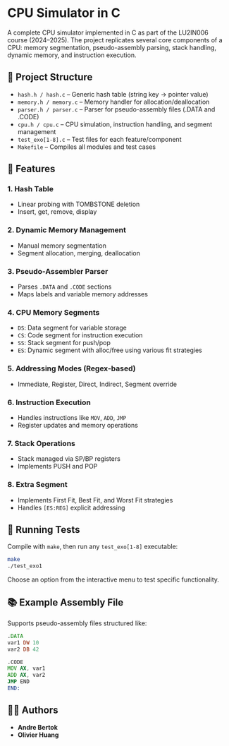 
# CPU Simulator in C

A complete CPU simulator implemented in C as part of the LU2IN006 course (2024–2025). The project replicates several core components of a CPU: memory segmentation, pseudo-assembly parsing, stack handling, dynamic memory, and instruction execution.

## 📁 Project Structure

- `hash.h / hash.c` – Generic hash table (string key → pointer value)
- `memory.h / memory.c` – Memory handler for allocation/deallocation
- `parser.h / parser.c` – Parser for pseudo-assembly files (.DATA and .CODE)
- `cpu.h / cpu.c` – CPU simulation, instruction handling, and segment management
- `test_exo[1-8].c` – Test files for each feature/component
- `Makefile` – Compiles all modules and test cases

## 🚀 Features

### 1. Hash Table
- Linear probing with TOMBSTONE deletion
- Insert, get, remove, display

### 2. Dynamic Memory Management
- Manual memory segmentation
- Segment allocation, merging, deallocation

### 3. Pseudo-Assembler Parser
- Parses `.DATA` and `.CODE` sections
- Maps labels and variable memory addresses

### 4. CPU Memory Segments
- `DS`: Data segment for variable storage
- `CS`: Code segment for instruction execution
- `SS`: Stack segment for push/pop
- `ES`: Dynamic segment with alloc/free using various fit strategies

### 5. Addressing Modes (Regex-based)
- Immediate, Register, Direct, Indirect, Segment override

### 6. Instruction Execution
- Handles instructions like `MOV`, `ADD`, `JMP`
- Register updates and memory operations

### 7. Stack Operations
- Stack managed via SP/BP registers
- Implements PUSH and POP

### 8. Extra Segment
- Implements First Fit, Best Fit, and Worst Fit strategies
- Handles `[ES:REG]` explicit addressing

## 🧪 Running Tests

Compile with `make`, then run any `test_exo[1-8]` executable:
```bash
make
./test_exo1
```
Choose an option from the interactive menu to test specific functionality.

## 📚 Example Assembly File

Supports pseudo-assembly files structured like:
```asm
.DATA
var1 DW 10
var2 DB 42

.CODE
MOV AX, var1
ADD AX, var2
JMP END
END:
```

## 👨‍💻 Authors

- **Andre Bertok**
- **Olivier Huang**
